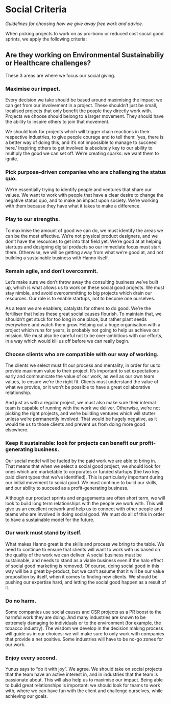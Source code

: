 # Social Criteria

_Guidelines for choosing how we give away free work and advice._

When picking projects to work on as pro-bono or reduced cost social good sprints, we apply the following criteria:

## Are they working on Environmental Sustainabiliy or Healthcare challenges?

These 3 areas are where we focus our social giving.

### Maximise our impact.

Every decision we take should be based around maximising the impact we can get from our involvement in a project. These shouldn’t just be small, localised projects that only benefit the people they directly work with. Projects we choose should belong to a larger movement. They should have the ability to inspire others to join that movement.

We should look for projects which will trigger chain reactions in their respective industries, to give people courage and to tell them: ‘yes, there is a better way of doing this, and it’s not impossible to manage to succeed here.’ Inspiring others to get involved is absolutely key to our ability to multiply the good we can set off. We’re creating sparks: we want them to ignite.

### Pick purpose-driven companies who are challenging the status quo.

We’re essentially trying to identify people and ventures that share our values. We want to work with people that have a clear desire to change the negative status quo, and to make an impact upon society. We’re working with them because they have what it takes to make a difference.

### Play to our strengths.

To maximise the amount of good we can do, we must identify the areas we can be the most effective. We’re not physical product designers, and we don’t have the resources to get into that field yet. We’re good at at helping startups and designing digital products so our immediate focus must start there. Otherwise, we will be getting away from what we’re good at, and not building a sustainable business with Hanno itself.

### Remain agile, and don’t overcommit.

Let’s make sure we don’t throw away the consulting business we’ve built up, which is what allows us to work on these social good projects. We must stay nimble, and avoid overcommitting to big projects which drain our resources. Our role is to enable startups, not to become one ourselves.

As a team we are enablers; catalysts for others to do good. We’re the fertiliser that helps these great social causes flourish. To maintain that, we shouldn’t get stuck for too long in one place, but rather plant seeds everywhere and watch them grow. Helping out a huge organisation with a project which runs for years, is probably not going to help us achieve our mission. We must also be careful not to be over-ambitious with our efforts, in a way which would kill us off before we can really begin.

### Choose clients who are compatible with our way of working.

The clients we select must fit our process and mentality, in order for us to provide maximum value to their project. It’s important to set expectations early and communicate the value of our work, as well as our own team values, to ensure we’re the right fit. Clients must understand the value of what we provide, or it won’t be possible to have a great collaborative relationship.

And just as with a regular project, we must also make sure their internal team is capable of running with the work we deliver. Otherwise, we’re not picking the right projects, and we’re building ventures which will stutter unless we’re permanently involved. That would be hugely negative, as it would tie us to those clients and prevent us from doing more good elsewhere.

### Keep it sustainable: look for projects can benefit our profit-generating business.

Our social model will be fueled by the paid work we are able to bring in. That means that when we select a social good project, we should look for ones which are marketable to corporates or funded startups (the two key paid client types that we’ve identified). This is particularly important during our initial movement to social good. We must continue to build our skills, and our ability to succeed as a profit-generating business.

Although our product sprints and engagements are often short term, we will look to build long term relationships with the people we work with. This will give us an excellent network and help us to connect with other people and teams who are involved in doing social good. We must do all of this in order to have a sustainable model for the future.

### Our work must stand by itself.

What makes Hanno great is the skills and process we bring to the table. We need to continue to ensure that clients will want to work with us based on the quality of the work we can deliver. A social business must be sustainable, and needs to stand as a viable business even if the halo effect of social good marketing is removed. Of course, doing social good in this way will be a great by-product, but we can’t assume that it will be our value proposition by itself, when it comes to finding new clients. We should be pushing our expertise hard, and letting the social good happen as a result of it.

### Do no harm.

Some companies use social causes and CSR projects as a PR boost to the harmful work they are doing. And many industries are known to be extremely damaging to individuals or to the environment (for example, the tobacco industry). The wisdom we develop in the decision making process will guide us in our choices: we will make sure to only work with companies that provide a net positive. Some industries will have to be no-go zones for our work.

### Enjoy every second.

Yunus says to “do it with joy”. We agree. We should take on social projects that the team have an active interest in, and in industries that the team is passionate about. This will also help us to maximise our impact. Being able to build great relationships is important: we should look for teams to work with, where we can have fun with the client and challenge ourselves, while achieving our goals.
